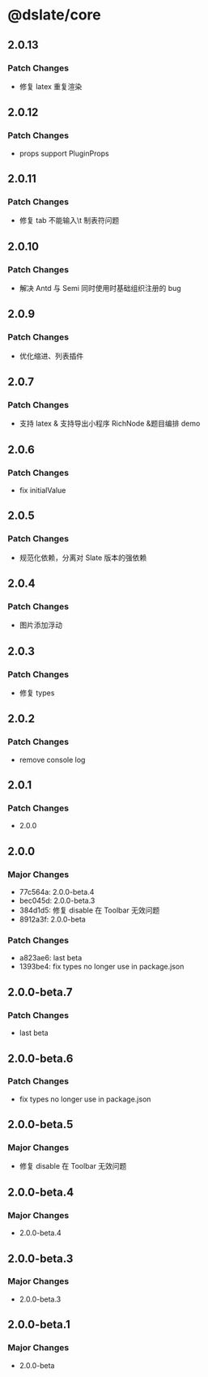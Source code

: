 # @dslate/core

## 2.0.13

### Patch Changes

- 修复 latex 重复渲染

## 2.0.12

### Patch Changes

- props support PluginProps

## 2.0.11

### Patch Changes

- 修复 tab 不能输入\t 制表符问题

## 2.0.10

### Patch Changes

- 解决 Antd 与 Semi 同时使用时基础组织注册的 bug

## 2.0.9

### Patch Changes

- 优化缩进、列表插件

## 2.0.7

### Patch Changes

- 支持 latex & 支持导出小程序 RichNode &题目编排 demo

## 2.0.6

### Patch Changes

- fix initialValue

## 2.0.5

### Patch Changes

- 规范化依赖，分离对 Slate 版本的强依赖

## 2.0.4

### Patch Changes

- 图片添加浮动

## 2.0.3

### Patch Changes

- 修复 types

## 2.0.2

### Patch Changes

- remove console log

## 2.0.1

### Patch Changes

- 2.0.0

## 2.0.0

### Major Changes

- 77c564a: 2.0.0-beta.4
- bec045d: 2.0.0-beta.3
- 384d1d5: 修复 disable 在 Toolbar 无效问题
- 8912a3f: 2.0.0-beta

### Patch Changes

- a823ae6: last beta
- 1393be4: fix types no longer use in package.json

## 2.0.0-beta.7

### Patch Changes

- last beta

## 2.0.0-beta.6

### Patch Changes

- fix types no longer use in package.json

## 2.0.0-beta.5

### Major Changes

- 修复 disable 在 Toolbar 无效问题

## 2.0.0-beta.4

### Major Changes

- 2.0.0-beta.4

## 2.0.0-beta.3

### Major Changes

- 2.0.0-beta.3

## 2.0.0-beta.1

### Major Changes

- 2.0.0-beta
